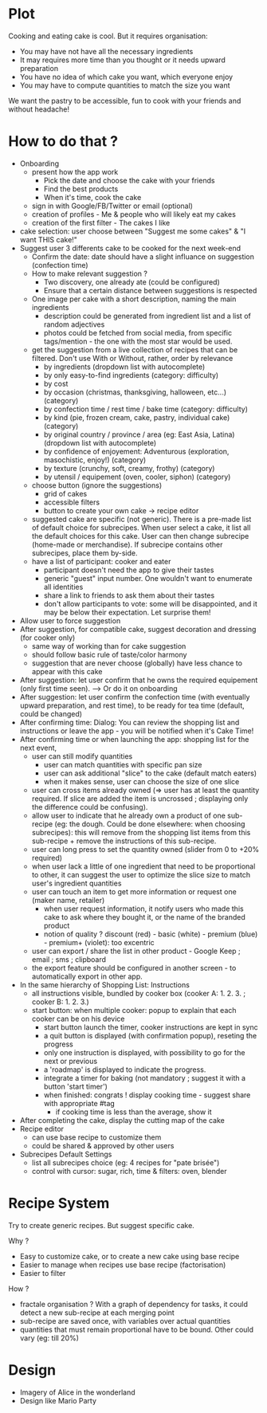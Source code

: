 # Plot

Cooking and eating cake is cool. But it requires organisation:

- You may have not have all the necessary ingredients
- It may requires more time than you thought or it needs upward preparation
- You have no idea of which cake you want, which everyone enjoy
- You may have to compute quantities to match the size you want

We want the pastry to be accessible, fun to cook with your friends and without headache!

# How to do that ?

- Onboarding
  - present how the app work
    - Pick the date and choose the cake with your friends
    - Find the best products
    - When it's time, cook the cake
  - sign in with Google/FB/Twitter or email (optional)
  - creation of profiles - Me & people who will likely eat my cakes
  - creation of the first filter - The cakes I like
- cake selection: user choose between "Suggest me some cakes" & "I want THIS cake!"
- Suggest user 3 differents cake to be cooked for the next week-end
  - Confirm the date: date should have a slight influance on suggestion (confection time)
  - How to make relevant suggestion ?
    - Two discovery, one already ate (could be configured)
    - Ensure that a certain distance between suggestions is respected
  - One image per cake with a short description, naming the main ingredients
    - description could be generated from ingredient list and a list of random adjectives
    - photos could be fetched from social media, from specific tags/mention - the one with the most star would be used.
  - get the suggestion from a live collection of recipes that can be filtered. Don't use With or Without, rather, order by relevance
    - by ingredients (dropdown list with autocomplete)
    - by only easy-to-find ingredients (category: difficulty)
    - by cost
    - by occasion (christmas, thanksgiving, halloween, etc...) (category)
    - by confection time / rest time / bake time (category: difficulty)
    - by kind (pie, frozen cream, cake, pastry, individual cake) (category)
    - by original country / province / area (eg: East Asia, Latina) (dropdown list with autocomplete)
    - by confidence of enjoyement: Adventurous (exploration, masochistic, enjoy!) (category)
    - by texture (crunchy, soft, creamy, frothy) (category)
    - by utensil / equipement (oven, cooler, siphon) (category)
  - choose button (ignore the suggestions)
    - grid of cakes
    - accessible filters
    - button to create your own cake -> recipe editor
  - suggested cake are specific (not generic). There is a pre-made list of default choice for subrecipes. When user select a cake, it list all the default choices for this cake. User can then change subrecipe (home-made or merchandise). If subrecipe contains other subrecipes, place them by-side.
  - have a list of participant: cooker and eater
    - participant doesn't need the app to give their tastes
    - generic "guest" input number. One wouldn't want to enumerate all identities
    - share a link to friends to ask them about their tastes
    - don't allow participants to vote: some will be disappointed, and it may be below their expectation. Let surprise them!
- Allow user to force suggestion
- After suggestion, for compatible cake, suggest decoration and dressing (for cooker only)
  - same way of working than for cake suggestion
  - should follow basic rule of taste/color harmony
  - suggestion that are never choose (globally) have less chance to appear with this cake
- After suggestion: let user confirm that he owns the required equipement (only first time seen). --> Or do it on onboarding
- After suggestion: let user confirm the confection time (with eventually upward preparation, and rest time), to be ready for tea time (default, could be changed)
- After confirming time: Dialog: You can review the shopping list and instructions or leave the app - you will be notified when it's Cake Time!
- After confirming time or when launching the app: shopping list for the next event,
  - user can still modify quantities
    - user can match quantities with specific pan size
    - user can ask additional "slice" to the cake (default match eaters)
    - when it makes sense, user can choose the size of one slice
  - user can cross items already owned (=> user has at least the quantity required. If slice are added the item is uncrossed ; displaying only the difference could be confusing).
  - allow user to indicate that he already own a product of one sub-recipe (eg: the dough. Could be done elsewhere: when choosing subrecipes): this will remove from the shopping list items from this sub-recipe + remove the instructions of this sub-recipe.
  - user can long press to set the quantity owned (slider from 0 to +20% required)
  - when user lack a little of one ingredient that need to be proportional to other, it can suggest the user to optimize the slice size to match user's ingredient quantities
  - user can touch an item to get more information or request one (maker name, retailer)
    - when user request information, it notify users who made this cake to ask where they bought it, or the name of the branded product
    - notion of quality ? discount (red) - basic (white) - premium (blue) - premium+ (violet): too excentric
  - user can export / share the list in other product - Google Keep ; email ; sms ; clipboard
  - the export feature should be configured in another screen - to automatically export in other app.
- In the same hierarchy of Shopping List: Instructions
  - all instructions visible, bundled by cooker box (cooker A: 1. 2. 3. ; cooker B: 1. 2. 3.)
  - start button: when multiple cooker: popup to explain that each cooker can be on his device
    - start button launch the timer, cooker instructions are kept in sync
    - a quit button is displayed (with confirmation popup), reseting the progress
    - only one instruction is displayed, with possibility to go for the next or previous
    - a 'roadmap' is displayed to indicate the progress.
    - integrate a timer for baking (not mandatory ; suggest it with a button 'start timer')
    - when finished: congrats ! display cooking time - suggest share with appropriate #tag
      - if cooking time is less than the average, show it
- After completing the cake, display the cutting map of the cake
- Recipe editor
  - can use base recipe to customize them
  - could be shared & approved by other users
- Subrecipes Default Settings
  - list all subrecipes choice (eg: 4 recipes for "pate brisée")
  - control with cursor: sugar, rich, time & filters: oven, blender

# Recipe System

Try to create generic recipes. But suggest specific cake.

Why ?

- Easy to customize cake, or to create a new cake using base recipe
- Easier to manage when recipes use base recipe (factorisation)
- Easier to filter

How ?

- fractale organisation ? With a graph of dependency for tasks, it could detect a new sub-recipe at each merging point
- sub-recipe are saved once, with variables over actual quantities
- quantities that must remain proportional have to be bound. Other could vary (eg: till 20%)

# Design

- Imagery of Alice in the wonderland
- Design like Mario Party
